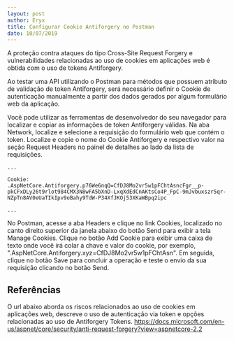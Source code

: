 ```yaml
---
layout: post
author: Eryx
title: Configurar Cookie Antiforgery no Postman
date: 10/07/2019
---
```


A proteção contra ataques do tipo Cross-Site Request Forgery e vulnerabilidades relacionadas ao uso de cookies em aplicações web é obtida com o uso de tokens Antiforgery. 

Ao testar uma API utilizando o Postman para métodos que possuem atributo de validação de token Antiforgery, será necessário definir o Cookie de autenticação manualmente a partir dos dados gerados por algum formulário web da aplicação.

Você pode utilizar as ferramentas de desenvolvedor do seu navegador para localizar e copiar as informações de token Antiforgery válidas. Na aba Network, localize e selecione a requisição do formulário web que contém o token. Localize e copie o nome do Cookie Antiforgery e respectivo valor na seção Request Headers no painel de detalhes ao lado da lista de requisições.
	
	...
	
	Cookie: .AspNetCore.Antiforgery.p76We6nqQ=CfDJ8Mo2vr5w1pFChtAsncFgr__p-pkCFxDLy26t9rlot984CMX3N8wFA5bXnD-LxqXdEdCnAKtsCo4P_FpC-9mJvbuxszr5qr-NZpTn8AV0eUaTIkIpv9oBahy9TdW-P34XfJKOj53XKaWBpq2ipc
	
	...

No Postman, acesse a aba Headers e clique no link Cookies, localizado no canto direito superior da janela abaixo do botão Send para exibir a tela Manage Cookies. Clique no botão Add Cookie para exibir uma caixa de texto onde você irá colar a chave e valor do cookie, por exemplo, ".AspNetCore.Antiforgery.xyz=CfDJ8Mo2vr5w1pFChtAsn". Em seguida, clique no botão Save para concluir a operação e teste o envio da sua requisição clicando no botão Send.

## Referências

O url abaixo aborda os riscos relacionados ao uso de cookies em aplicações web, descreve o uso de autenticação via token e opções relacionadas ao uso de Antiforgery Tokens.
https://docs.microsoft.com/en-us/aspnet/core/security/anti-request-forgery?view=aspnetcore-2.2

